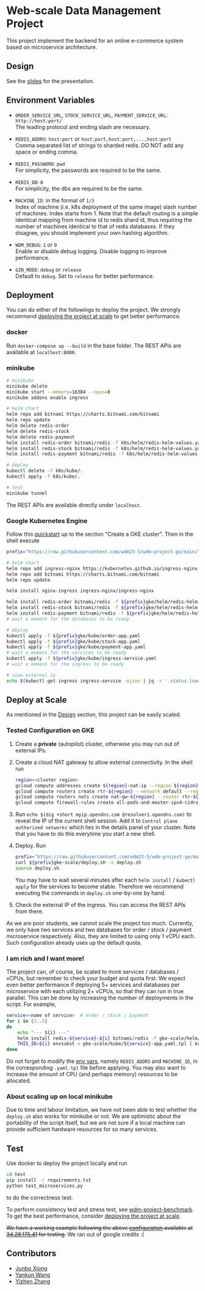 # Web-scale Data Management Project
This project implement the backend for an online e-commerce system based on microservice architecture.



## Design
<!-- The design choices are explained in [design.md](design.md). -->

See the [slides](https://docs.google.com/presentation/d/1nz9gV4Jh8lg4LGen0oAvFr0xh2qfgl8t/) for the presentation.



## Environment Variables
- `ORDER_SERVICE_URL`, `STOCK_SERVICE_URL`, `PAYMENT_SERVICE_URL`: `http://host:port/`  
  The leading protocol and ending slash are necessary.

- `REDIS_ADDRS`: `host:port` or `host:port,host:port,...,host:port`  
  Comma separated list of strings to sharded redis. DO NOT add any space or ending comma.

- `REDIS_PASSWORD`: `pwd`  
  For simplicity, the passwords are required to be the same.

- `REDIS_DB`: `0`  
  For simplicity, the dbs are required to be the same.

- `MACHINE_ID`: in the format of `1/3`  
  Index of machine (i.e. k8s deployment of the same image) slash number of machines. Index starts from 1. Note that the default routing is a simple identical mapping from machine id to redis shard id, thus requiring the number of machines identical to that of redis databases. If they disagree, you should implement your own hashing algorithm.

- `WDM_DEBUG`: `1` or `0`  
  Enable or disable debug logging. Disable logging to improve performance.

- `GIN_MODE`: `debug` or `release`  
  Default to `debug`. Set to `release` for better performance.



## Deployment
You can do either of the followings to deploy the project. We strongly recommend [deploying the project at scale](#deploy-at-scale) to get better performance.


### docker
Run `docker-compose up --build` in the base folder. The REST APIs are available at `localhost:8000`.


### minikube
```bash
# minikube
minikube delete
minikube start --memory=16384 --cpus=8
minikube addons enable ingress

# helm chart
helm repo add bitnami https://charts.bitnami.com/bitnami
helm repo update
helm delete redis-order
helm delete redis-stock
helm delete redis-payment
helm install redis-order bitnami/redis -f k8s/helm/redis-helm-values.yaml
helm install redis-stock bitnami/redis -f k8s/helm/redis-helm-values.yaml
helm install redis-payment bitnami/redis -f k8s/helm/redis-helm-values.yaml

# deploy
kubectl delete -f k8s/kube/.
kubectl apply -f k8s/kube/.

# test
minikube tunnel
```

The REST APIs are available directly under `localhost`.


### Google Kubernetes Engine
Follow this [quickstart](https://cloud.google.com/kubernetes-engine/docs/deploy-app-cluster) up to the section "Create a GKE cluster". Then in the shell execute
```bash
prefix="https://raw.githubusercontent.com/wdm23-5/wdm-project-go/main/"

# helm chart
helm repo add ingress-nginx https://kubernetes.github.io/ingress-nginx
helm repo add bitnami https://charts.bitnami.com/bitnami
helm repo update

helm install nginx-ingress ingress-nginx/ingress-nginx

helm install redis-order bitnami/redis -f ${prefix}gke/helm/redis-helm-values.yaml
helm install redis-stock bitnami/redis -f ${prefix}gke/helm/redis-helm-values.yaml
helm install redis-payment bitnami/redis -f ${prefix}gke/helm/redis-helm-values.yaml
# wait a moment for the databases to be ready

# deploy
kubectl apply -f ${prefix}gke/kube/order-app.yaml
kubectl apply -f ${prefix}gke/kube/stock-app.yaml
kubectl apply -f ${prefix}gke/kube/payment-app.yaml
# wait a moment for the services to be ready
kubectl apply -f ${prefix}gke/kube/ingress-service.yaml
# wait a moment for the ingress to be ready

# view external ip
echo $(kubectl get ingress ingress-service -ojson | jq -r '.status.loadBalancer.ingress[].ip')
```



## Deploy at Scale
As mentioned in the [Design](#design) section, this project can be easily scaled.


### Tested Configuration on GKE
1. Create a **private** (autopilot) cluster, otherwise you may run out of external IPs.

2. Create a cloud NAT gateway to allow external connectivity. In the shell run  
   ```bash
   region=<cluster region>
   gcloud compute addresses create ${region}-nat-ip --region ${region}
   gcloud compute routers create rtr-${region} --network default --region ${region}
   gcloud compute routers nats create nat-gw-${region} --router rtr-${region} --router-region ${region} --region ${region} --nat-external-ip-pool=${region}-nat-ip --nat-all-subnet-ip-ranges
   gcloud compute firewall-rules create all-pods-and-master-ipv4-cidrs --network default --allow all --direction INGRESS --source-ranges 10.0.0.0/8,172.16.2.0/28
   ```

3. Run `echo $(dig +short myip.opendns.com @resolver1.opendns.com)` to reveal the IP of the current shell session. Add it to `Control plane authorized networks` which lies in the details panel of your cluster. Note that you have to do this everytime you start a new shell.

4. Deploy. Run  
   ```bash
   prefix="https://raw.githubusercontent.com/wdm23-5/wdm-project-go/main/"
   curl ${prefix}gke-scale/deploy.sh -o deploy.sh
   source deploy.sh
   ```  
   You may have to wait several minutes after each `helm install` / `kubectl apply` for the services to become stable. Therefore we recommend executing the commands in `deploy.sh` one-by-one by hand.

5. Check the external IP of the ingress. You can access the REST APIs from there.  


As we are poor students, we cannot scale the project too much. Currently, we only have two services and two databases for order / stock / payment microservice respectively. Also, they are limited to using only 1 vCPU each. Such configuration already uses up the default quota.


### I am rich and I want more!
The project can, of course, be scaled to more services / databases / vCPUs, but remember to check your budget and quota first. We expect even better performance if deploying 5+ services and databases per microservice with each utilizing 2+ vCPUs, so that they can run in true parallel. This can be done by increasing the number of deployments in the script. For example,  
```bash
service=<name of service>  # order / stock / payment
for i in {1..5}
do
    echo "--- ${i} ---"
    helm install redis-${service}-${i} bitnami/redis -f gke-scale/helm/redis-helm-values.yaml
    THIS_ID=${i} envsubst < gke-scale/kube/${service}-app.yaml.tpl | kubectl apply -f -
done
```
Do not forget to modify the [env vars](#environment-variables), namely `REDIS_ADDRS` and `MACHINE_ID`, in the corresponding `.yaml.tpl` file before applying. You may also want to increase the amount of CPU (and perhaps memory) resources to be allocated.


### About scaling up on local minikube
Due to time and labour limitation, we have not been able to test whether the `deploy.sh` also works for minikube or not. We are optimistic about the portability of the script itself, but we are not sure if a local machine can provide sufficient hardware resources for so many services.



## Test
Use docker to deploy the project locally and run
```bash
cd test
pip install -r requirements.txt
python test_microservices.py
```
to do the correctness test.

To perform consistency test and stress test, see [wdm-project-benchmark](https://github.com/wdm23-5/wdm-project-benchmark). To get the best performance, consider [deploying the project at scale](#deploy-at-scale).

~~We have a working example following the above [configuration](#tested-configuration-on-gke) available at [34.28.175.41](http://34.28.175.41/) for testing.~~
We ran out of google credits :(



## Contributors
- [Junbo Xiong](https://github.com/C6H5-NO2)
- [Yankun Wang](https://github.com/dear-dd)
- [Yizhen Zhang](https://github.com/zyz5yolo)
